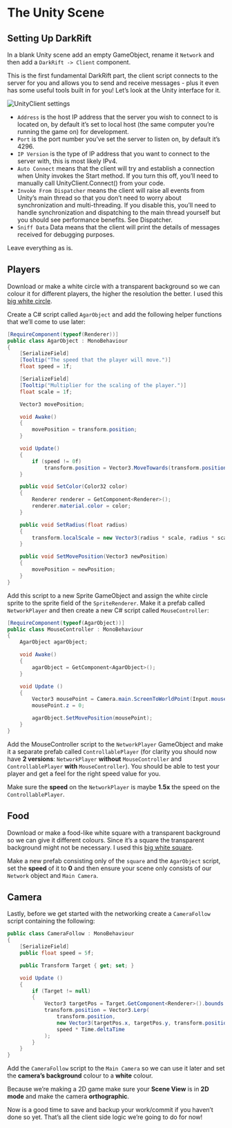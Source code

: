 # The Unity Scene
## Setting Up DarkRift
In a blank Unity scene add an empty GameObject, rename it `Network` and then add a `DarkRift -> Client` component.

This is the first fundamental DarkRift part, the client script connects to the server for you and allows you to send and receive messages - plus it even has some useful tools built in for you! Let’s look at the Unity interface for it.

![UnityClient settings](~/images/getting_started/unity_client.png "The settings for the UnityClient")

- `Address` is the host IP address that the server you wish to connect to is located on, by default it’s set to local host (the same computer you’re running the game on) for development.
- `Port` is the port number you’ve set the server to listen on, by default it’s 4296.
- `IP Version` is the type of IP address that you want to connect to the server with, this is most likely IPv4.
- `Auto Connect` means that the client will try and establish a connection when Unity invokes the Start method. If you turn this off, you’ll need to manually call UnityClient.Connect() from your code.
- `Invoke From Dispatcher` means the client will raise all events from Unity’s main thread so that you don’t need to worry about synchronization and multi-threading. If you disable this, you’ll need to handle synchronization and dispatching to the main thread yourself but you should see performance benefits. See Dispatcher.
- `Sniff Data` Data means that the client will print the details of messages received for debugging purposes.

Leave everything as is.

## Players
Download or make a white circle with a transparent background so we can colour it for different players, the higher the resolution the better. I used this [big white circle](https://goo.gl/images/hK8leu).

Create a C# script called `AgarObject` and add the following helper functions that we’ll come to use later:
```csharp
[RequireComponent(typeof(Renderer))]
public class AgarObject : MonoBehaviour
{
    [SerializeField]
    [Tooltip("The speed that the player will move.")]
    float speed = 1f;

    [SerializeField]
    [Tooltip("Multiplier for the scaling of the player.")]
    float scale = 1f;

    Vector3 movePosition;

    void Awake()
    {
        movePosition = transform.position;
    }

    void Update()
    {
        if (speed != 0f)
            transform.position = Vector3.MoveTowards(transform.position, movePosition, speed * Time.deltaTime);
    }

    public void SetColor(Color32 color)
    {
        Renderer renderer = GetComponent<Renderer>();
        renderer.material.color = color;
    }

    public void SetRadius(float radius)
    {
        transform.localScale = new Vector3(radius * scale, radius * scale, 1);
    }

    public void SetMovePosition(Vector3 newPosition)
    {
        movePosition = newPosition;
    }
}
```
Add this script to a new Sprite GameObject and assign the white circle sprite to the sprite field of the `SpriteRenderer`. Make it a prefab called `NetworkPlayer` and then create a new C# script called `MouseController`:
```csharp
[RequireComponent(typeof(AgarObject))]
public class MouseController : MonoBehaviour
{
    AgarObject agarObject;

    void Awake()
    {
        agarObject = GetComponent<AgarObject>();
    }

    void Update ()
    {
        Vector3 mousePoint = Camera.main.ScreenToWorldPoint(Input.mousePosition);
        mousePoint.z = 0;

        agarObject.SetMovePosition(mousePoint);
	}
}
```
Add the MouseController script to the `NetworkPlayer` GameObject and make it a separate prefab called `ControllablePlayer` (for clarity you should now have **2 versions**: `NetworkPlayer` **without** `MouseController` and `ControllablePlayer` **with** `MouseController`). You should be able to test your player and get a feel for the right speed value for you.

Make sure the **speed** on the `NetworkPlayer` is maybe **1.5x** the speed on the `ControllablePlayer`.

## Food
Download or make a food-like white square with a transparent background so we can give it different colours. Since it’s a square the transparent background might not be necessary. I used this [big white square](https://goo.gl/images/lOA64v).
        
Make a new prefab consisting only of the `square` and the `AgarObject` script, set the **speed** of it to **0** and then ensure your scene only consists of our `Network` object and `Main Camera`.

## Camera
Lastly, before we get started with the networking create a `CameraFollow` script containing the following:
```csharp
public class CameraFollow : MonoBehaviour
{
    [SerializeField]
    public float speed = 5f;

    public Transform Target { get; set; }

    void Update ()
    {
        if (Target != null)
        {
            Vector3 targetPos = Target.GetComponent<Renderer>().bounds.center;
            transform.position = Vector3.Lerp(
                transform.position,
                new Vector3(targetPos.x, targetPos.y, transform.position.z),
                speed * Time.deltaTime
            );
        }
    }
}
```
Add the `CameraFollow` script to the `Main Camera` so we can use it later and set the **camera’s background** colour to a **white** colour.

Because we’re making a 2D game make sure your **Scene View** is in **2D mode** and make the camera **orthographic**.

Now is a good time to save and backup your work/commit if you haven’t done so yet. That’s all the client side logic we’re going to do for now!
